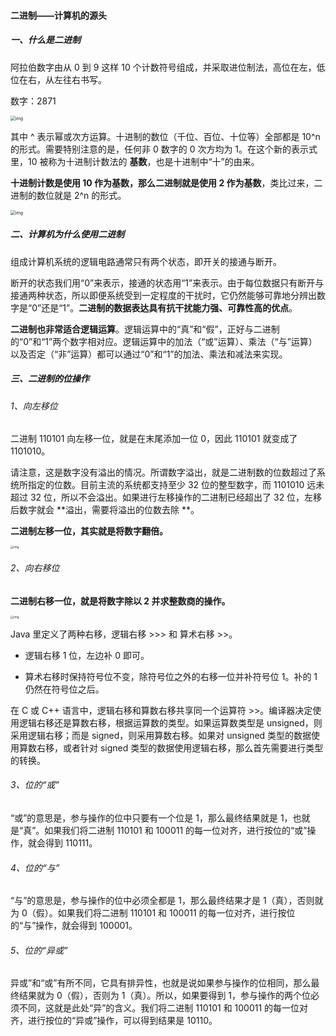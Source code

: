 #### 二进制——计算机的源头

##### 一、什么是二进制

阿拉伯数字由从 0 到 9 这样 10 个计数符号组成，并采取进位制法，高位在左，低位在右，从左往右书写。

数字：2871

<img src="https://liuyang-picbed.oss-cn-shanghai.aliyuncs.com/img/d99f094c432638924f8665a178162c3d.jpg" alt="img" style="zoom: 50%;" />

其中 ^ 表示幂或次方运算。十进制的数位（千位、百位、十位等）全部都是 10^n 的形式。需要特别注意的是，任何非 0 数字的 0 次方均为 1。在这个新的表示式里，10 被称为十进制计数法的 **基数**，也是十进制中“十”的由来。

**十进制计数是使用 10 作为基数，那么二进制就是使用 2 作为基数**，类比过来，二进制的数位就是 2^n 的形式。

<img src="https://liuyang-picbed.oss-cn-shanghai.aliyuncs.com/img/c6ae1772d7bf369aa9939fc00ca7b5c0.jpg" alt="img" style="zoom:50%;" />

##### 二、计算机为什么使用二进制

组成计算机系统的逻辑电路通常只有两个状态，即开关的接通与断开。

断开的状态我们用“0”来表示，接通的状态用“1”来表示。由于每位数据只有断开与接通两种状态，所以即便系统受到一定程度的干扰时，它仍然能够可靠地分辨出数字是“0”还是“1”。**二进制的数据表达具有抗干扰能力强、可靠性高的优点**。

**二进制也非常适合逻辑运算**。逻辑运算中的“真”和“假”，正好与二进制的“0”和“1”两个数字相对应。逻辑运算中的加法（“或”运算）、乘法（“与”运算）以及否定（“非”运算）都可以通过“0”和“1”的加法、乘法和减法来实现。

##### 三、二进制的位操作

###### 1、向左移位

二进制 110101 向左移一位，就是在末尾添加一位 0，因此 110101 就变成了 1101010。

请注意，这是数字没有溢出的情况。所谓数字溢出，就是二进制数的位数超过了系统所指定的位数。目前主流的系统都支持至少 32 位的整型数字，而 1101010 远未超过 32 位，所以不会溢出。如果进行左移操作的二进制已经超出了 32 位，左移后数字就会 **溢出，需要将溢出的位数去除 **。

**二进制左移一位，其实就是将数字翻倍。**

<img src="https://liuyang-picbed.oss-cn-shanghai.aliyuncs.com/img/cdbeb658035f275aa941a0d3f6eac876.jpg" alt="img" style="zoom: 33%;" />

###### 2、向右移位

**二进制右移一位，就是将数字除以 2 并求整数商的操作。**

<img src="https://liuyang-picbed.oss-cn-shanghai.aliyuncs.com/img/8df282639b609d5269582c789796c334.jpg" alt="img" style="zoom: 33%;" />

Java 里定义了两种右移，逻辑右移 >>> 和 算术右移 >>。

- 逻辑右移 1 位，左边补 0 即可。

- 算术右移时保持符号位不变，除符号位之外的右移一位并补符号位 1。补的 1 仍然在符号位之后。

在 C 或 C++ 语言中，逻辑右移和算数右移共享同一个运算符 >>。编译器决定使用逻辑右移还是算数右移，根据运算数的类型。如果运算数类型是 unsigned，则采用逻辑右移；而是 signed，则采用算数右移。如果对 unsigned 类型的数据使用算数右移，或者针对 signed 类型的数据使用逻辑右移，那么首先需要进行类型的转换。

###### 3、位的“或”

“或”的意思是，参与操作的位中只要有一个位是 1，那么最终结果就是 1，也就是“真”。如果我们将二进制 110101 和 100011 的每一位对齐，进行按位的“或”操作，就会得到 110111。

###### 4、位的“与”

“与”的意思是，参与操作的位中必须全都是 1，那么最终结果才是 1（真），否则就为 0（假）。如果我们将二进制 110101 和 100011 的每一位对齐，进行按位的“与”操作，就会得到 100001。

###### 5、位的“异或”

异或”和“或”有所不同，它具有排异性，也就是说如果参与操作的位相同，那么最终结果就为 0（假），否则为 1（真）。所以，如果要得到 1，参与操作的两个位必须不同，这就是此处“异”的含义。我们将二进制 110101 和 100011 的每一位对齐，进行按位的“异或”操作，可以得到结果是 10110。
